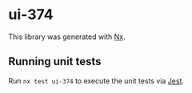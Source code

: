 # ui-374

This library was generated with [Nx](https://nx.dev).

## Running unit tests

Run `nx test ui-374` to execute the unit tests via [Jest](https://jestjs.io).

